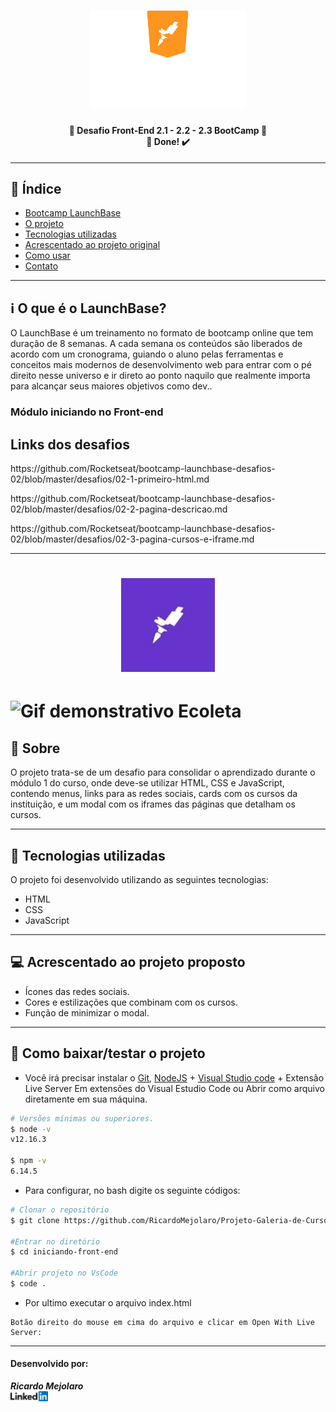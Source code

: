 <h1 align=center>
<img src="assets/logo-launchbase.svg" alt="Logo Next Level Week" width="250px">
</h1>

<h4 align="center"> 
🚀 Desafio Front-End 2.1 - 2.2 - 2.3 BootCamp 🚀 <br/> 🚀 Done! ✔️
</h4>

---

## 📑️ Índice

- [Bootcamp LaunchBase](#ℹ️--O-que-é-o-LaunchBase-Bootcamp)
- [O projeto](#📝️-Sobre)
- [Tecnologias utilizadas](#🚀️-Tecnologias-utilizadas)
- [Acrescentado ao projeto original](#💻️-Acrescentado-ao-projeto-original)
- [Como usar](#💾️-Como-baixar/testar-o-projeto)
- [Contato](#Desenvolvido-por:)

---

## ℹ️ O que é o LaunchBase?

O LaunchBase é um treinamento no formato de bootcamp online que tem duração de 8 semanas. A cada semana os conteúdos são liberados de acordo com um cronograma, guiando o aluno pelas ferramentas e conceitos mais modernos de desenvolvimento web para entrar com o pé direito nesse universo e ir direto ao ponto naquilo que realmente importa para alcançar seus maiores objetivos como dev..

### Módulo iniciando no Front-end
<h2>Links dos desafios</h2>
<p><a>https://github.com/Rocketseat/bootcamp-launchbase-desafios-02/blob/master/desafios/02-1-primeiro-html.md</a></p>
<p><a>https://github.com/Rocketseat/bootcamp-launchbase-desafios-02/blob/master/desafios/02-2-pagina-descricao.md</a></p>
<p><a>https://github.com/Rocketseat/bootcamp-launchbase-desafios-02/blob/master/desafios/02-3-pagina-cursos-e-iframe.md</a></p>

---

<h1 align=center>
<img src="assets/logo.jpg" alt="Rocketseat" width="150">
</h1>

<h1>
<img src="assets/desafio-web.gif" alt="Gif demonstrativo Ecoleta">
</h1>

## 📝️ Sobre

O projeto trata-se de um desafio para consolidar o aprendizado durante o módulo 1
do curso, onde deve-se utilizar HTML, CSS e JavaScript, contendo menus, links 
para as redes sociais, cards com os cursos da instituição, e um modal com os 
iframes das páginas que detalham os cursos.

---

## 🚀️ Tecnologias utilizadas

O projeto foi desenvolvido utilizando as seguintes tecnologias:

- HTML
- CSS
- JavaScript

---

## 💻️ Acrescentado ao projeto proposto

- Ícones das redes sociais.
- Cores e estilizações que combinam com os cursos.
- Função de minimizar o modal.

---

## 💾️ Como baixar/testar o projeto

- Você irá precisar instalar o [Git](https://git-scm.com/), [NodeJS](https://nodejs.org/pt-br/download/) + [Visual Studio code](https://code.visualstudio.com/) + Extensão Live Server Em extensões do Visual Estudio Code ou Abrir como arquivo diretamente em sua máquina.

```bash
# Versões mínimas ou superiores.
$ node -v
v12.16.3

$ npm -v
6.14.5
```

- Para configurar, no bash digite os seguinte códigos:

```bash
# Clonar o repositório
$ git clone https://github.com/RicardoMejolaro/Projeto-Galeria-de-Cursos.git

#Entrar no diretório
$ cd iniciando-front-end

#Abrir projeto no VsCode
$ code .

```
- Por ultimo executar o arquivo index.html

```
Botão direito do mouse em cima do arquivo e clicar em Open With Live Server:

```

---

#### Desenvolvido por:

***Ricardo Mejolaro*** 
<br/> 
<a href="https://www.linkedin.com/in/ricardo-mejolaro/">
<img src="assets/linkedin.png">
</a>
